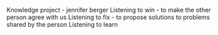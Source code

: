 Knowledge project - jennifer berger
Listening to win - to make the other person agree with us
Listening to fix - to propose solutions to problems shared by the person
Listening to learn
